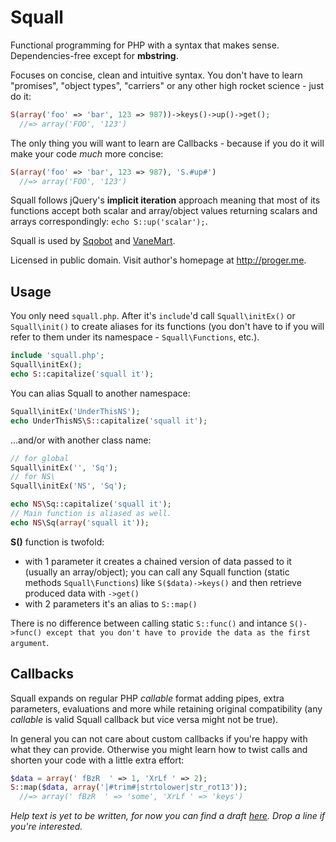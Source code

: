 # Squall

Functional programming for PHP with a syntax that makes sense. Dependencies-free except for **mbstring**.

Focuses on concise, clean and intuitive syntax. You don't have to learn "promises", "object types", "carriers" or any other high rocket science - just do it:
```PHP
S(array('foo' => 'bar', 123 => 987))->keys()->up()->get();
  //=> array('FOO', '123')
```

The only thing you will want to learn are Callbacks - because if you do it will make your code _much_ more concise:
```PHP
S(array('foo' => 'bar', 123 => 987), 'S.#up#')
  //=> array('FOO', '123')
```

Squall follows jQuery's **implicit iteration** approach meaning that most of its functions accept both scalar and array/object values returning scalars and arrays correspondingly: `echo S::up('scalar');`.

Squall is used by [Sqobot](https://github.com/ProgerXP/Sqobot) and [VaneMart](https://github.com/ProgerXP/VaneMart).

Licensed in public domain. Visit author's homepage at http://proger.me.

## Usage

You only need `squall.php`. After it's `include`'d call `Squall\initEx()` or `Squall\init()` to create aliases for its functions (you don't have to if you will refer to them under its namespace - `Squall\Functions`, etc.).

```PHP
include 'squall.php';
Squall\initEx();
echo S::capitalize('squall it');
```

You can alias Squall to another namespace:
```PHP
Squall\initEx('UnderThisNS');
echo UnderThisNS\S::capitalize('squall it');
```

...and/or with another class name:
```PHP
// for global
Squall\initEx('', 'Sq');
// for NS\
Squall\initEx('NS', 'Sq');

echo NS\Sq::capitalize('squall it');
// Main function is aliased as well.
echo NS\Sq(array('squall it'));
```

**S()** function is twofold:
* with 1 parameter it creates a chained version of data passed to it (usually an array/object); you can call any Squall function (static methods `Squall\Functions`) like `S($data)->keys()` and then retrieve produced data with `->get()`
* with 2 parameters it's an alias to `S::map()`

There is no difference between calling static `S::func()` and intance `S()->func() except that you don't have to provide the data as the first argument`.

## Callbacks

Squall expands on regular PHP _callable_ format adding pipes, extra parameters, evaluations and more while retaining original compatibility (any _callable_ is valid Squall callback but vice versa might not be true).

In general you can not care about custom callbacks if you're happy with what they can provide. Otherwise you might learn how to twist calls and shorten your code with a little extra effort:
```PHP
$data = array(' fBzR  ' => 1, 'XrLf ' => 2);
S::map($data, array('|#trim#|strtolower|str_rot13'));
  //=> array(' fBzR  ' => 'some', 'XrLf ' => 'keys')
```

_Help text is yet to be written, for now you can find a draft [here](http://uverse.i-forge.net/wiki/demo/?33s). Drop a line if you're interested._
